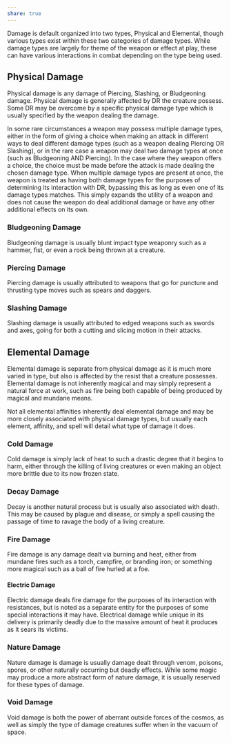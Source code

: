 ```yaml
---
share: true
---
```



Damage is default organized into two types, Physical and Elemental, though various types exist within these two categories of damage types. While damage types are largely for theme of the weapon or effect at play, these can have various interactions in combat depending on the type being used.
## Physical Damage

Physical damage is any damage of Piercing, Slashing, or Bludgeoning damage. Physical damage is generally affected by DR the creature possess. Some DR may be overcome by a specific physical damage type which is usually specified by the weapon dealing the damage. 

In some rare circumstances a weapon may possess multiple damage types, either in the form of giving a choice when making an attack in different ways to deal different damage types (such as a weapon dealing Piercing OR Slashing), or in the rare case a weapon may deal two damage types at once (such as Bludgeoning AND Piercing). In the case where they weapon offers a choice, the choice must be made before the attack is made dealing the chosen damage type. When multiple damage types are present at once, the weapon is treated as having both damage types for the purposes of determining its interaction with DR, bypassing this as long as even one of its damage types matches. This simply expands the utility of a weapon and does not cause the weapon do deal additional damage or have any other additional effects on its own.
### Bludgeoning Damage

Bludgeoning damage is usually blunt impact type weaponry such as a hammer, fist, or even a rock being thrown at a creature.
### Piercing Damage

Piercing damage is usually attributed to weapons that go for puncture and thrusting type moves such as spears and daggers.

### Slashing Damage

Slashing damage is usually attributed to edged weapons such as swords and axes, going for both a cutting and slicing motion in their attacks.
## Elemental Damage

Elemental damage is separate from physical damage as it is much more varied in type, but also is affected by the resist that a creature possesses. Elemental damage is not inherently magical and may simply represent a natural force at work, such as fire being both capable of being produced by magical and mundane means.

Not all elemental affinities inherently deal elemental damage and may be more closely associated with physical damage types, but usually each element, affinity, and spell will detail what type of damage it does.
### Cold Damage

Cold damage is simply lack of heat to such a drastic degree that it begins to harm, either through the killing of living creatures or even making an object more brittle due to its now frozen state.
### Decay Damage

Decay is another natural process but is usually also associated with death. This may be caused by plague and disease, or simply a spell causing the passage of time to ravage the body of a living creature.
### Fire Damage

Fire damage is any damage dealt via burning and heat, either from mundane fires such as a torch, campfire, or branding iron; or something more magical such as a ball of fire hurled at a foe.
#### Electric Damage

Electric damage deals fire damage for the purposes of its interaction with resistances, but is noted as a separate entity for the purposes of some special interactions it may have. Electrical damage while unique in its delivery is primarily deadly due to the massive amount of heat it produces as it sears its victims.
### Nature Damage

Nature damage is damage is usually damage dealt through venom, poisons, spores, or other naturally occurring but deadly effects. While some magic may produce a more abstract form of nature damage, it is usually reserved for these types of damage.
### Void Damage

Void damage is both the power of aberrant outside forces of the cosmos, as well as simply the type of damage creatures suffer when in the vacuum of space.
